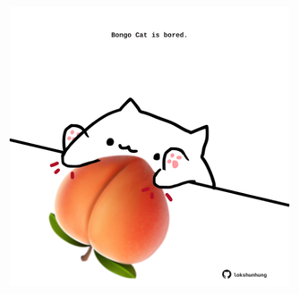 <!-- built at 09/09/2024, 01:27:30 UTC -->
<p align="center">
  <img width="500" height="500" src="./ReadmeImage.svg">
</p>
